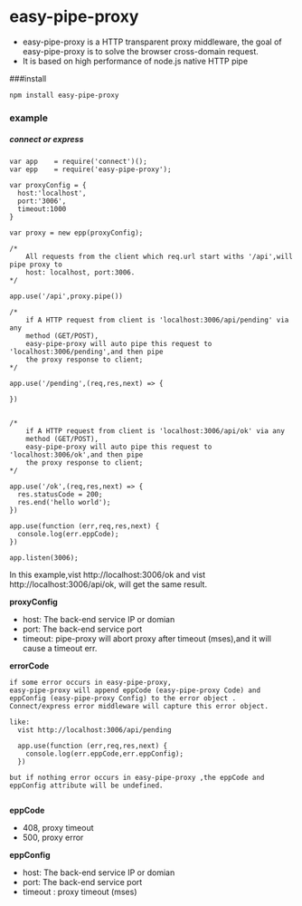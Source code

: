 # easy-pipe-proxy

* easy-pipe-proxy is a HTTP transparent proxy middleware, the goal of easy-pipe-proxy is to solve the browser cross-domain request. 
* It is based on high performance of node.js native HTTP pipe


###install
```
npm install easy-pipe-proxy
```

### example

##### connect or express
```
var app    = require('connect')();
var epp    = require('easy-pipe-proxy');

var proxyConfig = {
  host:'localhost',
  port:'3006',
  timeout:1000
}

var proxy = new epp(proxyConfig);

/*
	All requests from the client which req.url start withs '/api',will pipe proxy to 
	host: localhost, port:3006. 
*/

app.use('/api',proxy.pipe())

/*
	if A HTTP request from client is 'localhost:3006/api/pending' via any
	method (GET/POST),
	easy-pipe-proxy will auto pipe this request to 'localhost:3006/pending',and then pipe
	the proxy response to client;
*/

app.use('/pending',(req,res,next) => {

})


/*
	if A HTTP request from client is 'localhost:3006/api/ok' via any
	method (GET/POST),
	easy-pipe-proxy will auto pipe this request to 'localhost:3006/ok',and then pipe
	the proxy response to client;
*/

app.use('/ok',(req,res,next) => {
  res.statusCode = 200;
  res.end('hello world');
})

app.use(function (err,req,res,next) {
  console.log(err.eppCode);
})

app.listen(3006);
```
In this example,vist http://localhost:3006/ok and vist http://localhost:3006/api/ok, will get the same result.

**proxyConfig**

* host: The back-end service IP or domian
* port: The back-end service port
* timeout: pipe-proxy will abort proxy after timeout (mses),and it will cause a timeout err.  

**errorCode**

```
if some error occurs in easy-pipe-proxy, 
easy-pipe-proxy will append eppCode (easy-pipe-proxy Code) and eppConfig (easy-pipe-proxy Config) to the error object . 
Connect/express error middleware will capture this error object.  

like:
  vist http://localhost:3006/api/pending
  
  app.use(function (err,req,res,next) {
    console.log(err.eppCode,err.eppConfig);
  })

but if nothing error occurs in easy-pipe-proxy ,the eppCode and eppConfig attribute will be undefined.
  
```
**eppCode**

* 408, proxy timeout
* 500, proxy error

**eppConfig**

* host: The back-end service IP or domian
* port: The back-end service port
* timeout : proxy timeout (mses)



